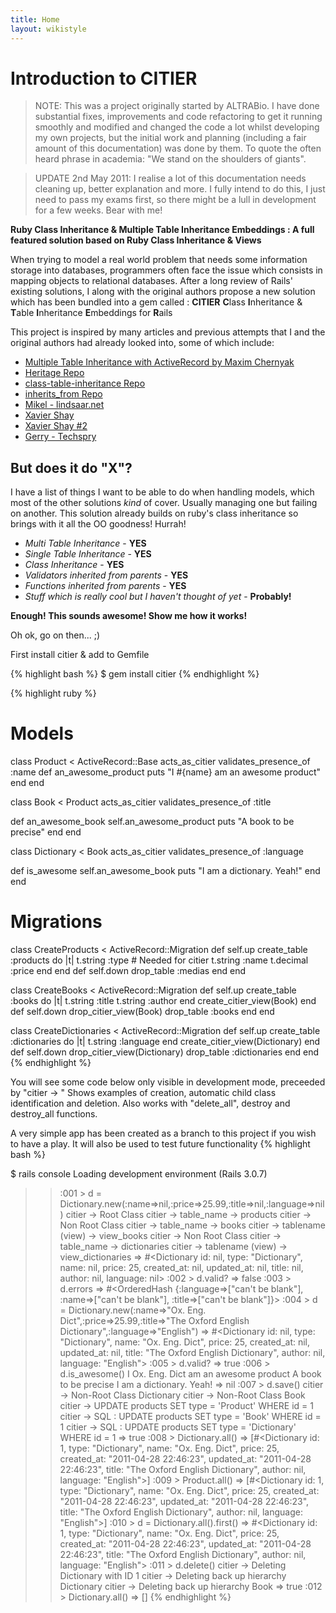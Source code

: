 ```yaml
---
title: Home
layout: wikistyle
---
```


Introduction to CITIER
======================


> NOTE: This was a project originally started by ALTRABio. I have done substantial fixes, improvements and code refactoring to get it running smoothly and modified and changed the code a lot whilst developing my own projects, but the initial work and planning (including a fair amount of this documentation) was done by them.
> To quote the often heard phrase in academia: "We stand on the shoulders of giants".

> UPDATE 2nd May 2011: I realise a lot of this documentation needs cleaning up, better explanation and more. I fully intend to do this, I just need to pass my exams first, so there might be a lull in development for a few weeks. Bear with me!

**Ruby Class Inheritance & Multiple Table Inheritance Embeddings : A full featured solution based on Ruby Class Inheritance & Views**

When trying to model a real world problem that needs some information storage into databases, programmers often face the issue which consists in mapping objects to relational databases. After a long review of Rails' existing solutions, I along with the original authors propose a new solution which has been bundled into a gem called : **CITIER** **C**lass **I**nheritance & **T**able **I**nheritance **E**mbeddings for **R**ails

This project is inspired by many articles and previous attempts that I and the original authors had already looked into, some of which include:

- [Multiple Table Inheritance with ActiveRecord by Maxim Chernyak](http://mediumexposure.com/multiple-table-inheritance-active-record/)
- [Heritage Repo](https://github.com/BenjaminMedia/Heritage)
- [class-table-inheritance Repo](https://github.com/brunofrank/class-table-inheritance)
- [inherits_from Repo](https://github.com/rwl4/inherits_from)
- [Mikel - lindsaar.net](http://lindsaar.net/2008/3/12/multi-table-inheritance-in-rails-when-two-tables-are-one)
- [Xavier Shay](http://rhnh.net/2010/08/15/class-table-inheritance-and-eager-loading)
- [Xavier Shay #2](http://rhnh.net/2010/07/02/3-reasons-why-you-should-not-use-single-table-inheritance)
- [Gerry - Techspry](http://techspry.com/ruby_and_rails/multiple-table-inheritance-in-rails-3/)

But does it do "X"?
-------------------
I have a list of things I want to be able to do when handling models, which most of the other solutions *kind* of cover. Usually managing one but failing on another.
This solution already builds on ruby's class inheritance so brings with it all the OO goodness! Hurrah!

- *Multi Table Inheritance* - **YES**
- *Single Table Inheritance* - **YES**
- *Class Inheritance* - **YES**
- *Validators inherited from parents* - **YES**
- *Functions inherited from parents* - **YES**
- *Stuff which is really cool but I haven't thought of yet* - **Probably!**

**Enough! This sounds awesome! Show me how it works!**

Oh ok, go on then... ;)

First install citier & add to Gemfile

{% highlight bash %}
$ gem install citier
{% endhighlight %}

{% highlight ruby %}

# Models
class Product < ActiveRecord::Base
  acts_as_citier
  validates_presence_of :name
  def an_awesome_product
    puts "I #{name} am an awesome product"
  end
end

class Book < Product
  acts_as_citier
  validates_presence_of :title
  
  def an_awesome_book
    self.an_awesome_product
    puts "A book to be precise"
  end
end

class Dictionary < Book
  acts_as_citier
  validates_presence_of :language
  
  def is_awesome
    self.an_awesome_book
    puts "I am a dictionary. Yeah!"
  end
end

# Migrations
class CreateProducts < ActiveRecord::Migration
  def self.up
    create_table :products do |t|
      t.string :type # Needed for citier
      t.string :name
      t.decimal :price
    end
  end
  def self.down
    drop_table :medias
  end
end

class CreateBooks < ActiveRecord::Migration
  def self.up
    create_table :books do |t|
      t.string :title
      t.string :author
    end
    create_citier_view(Book)
  end
  def self.down
    drop_citier_view(Book)
    drop_table :books
  end
end

class CreateDictionaries < ActiveRecord::Migration
  def self.up
    create_table :dictionaries do |t|
      t.string :language
    end
    create_citier_view(Dictionary)
  end
  def self.down
    drop_citier_view(Dictionary)
    drop_table :dictionaries
  end
end
{% endhighlight %}


You will see some code below only visible in development mode, preceeded by "citier -> "
Shows examples of creation, automatic child class identification and deletion. Also works with "delete_all", destroy and destroy\_all functions.

A very simple app has been created as a branch to this project if you wish to have a play. It will also be used to test future functionality
{% highlight bash %}

$ rails console
Loading development environment (Rails 3.0.7)
>> :001 > d = Dictionary.new(:name=>nil,:price=>25.99,:title=>nil,:language=>nil)
citier -> Root Class
citier -> table_name -> products
citier -> Non Root Class
citier -> table_name -> books
citier -> tablename (view) -> view_books
citier -> Non Root Class
citier -> table_name -> dictionaries
citier -> tablename (view) -> view_dictionaries
 => #<Dictionary id: nil, type: "Dictionary", name: nil, price: 25, created_at: nil, updated_at: nil, title: nil, author: nil, language: nil> 
>> :002 > d.valid?
 => false 
>> :003 > d.errors
 => #<OrderedHash {:language=>["can't be blank"], :name=>["can't be blank"], :title=>["can't be blank"]}> 
>> :004 > d = Dictionary.new(:name=>"Ox. Eng. Dict",:price=>25.99,:title=>"The Oxford English Dictionary",:language=>"English")
 => #<Dictionary id: nil, type: "Dictionary", name: "Ox. Eng. Dict", price: 25, created_at: nil, updated_at: nil, title: "The Oxford English Dictionary", author: nil, language: "English"> 
>> :005 > d.valid?
 => true
>> :006 > d.is_awesome()
I Ox. Eng. Dict am an awesome product
A book to be precise
I am a dictionary. Yeah!
=> nil
>> :007 > d.save()
citier -> Non-Root Class Dictionary
citier -> Non-Root Class Book
citier -> UPDATE products SET type = 'Product' WHERE id = 1
citier -> SQL : UPDATE products SET type = 'Book' WHERE id = 1
citier -> SQL : UPDATE products SET type = 'Dictionary' WHERE id = 1
 => true 
>> :008 > Dictionary.all()
 => [#<Dictionary id: 1, type: "Dictionary", name: "Ox. Eng. Dict", price: 25, created_at: "2011-04-28 22:46:23", updated_at: "2011-04-28 22:46:23", title: "The Oxford English Dictionary", author: nil, language: "English">] 
>> :009 > Product.all()
 => [#<Dictionary id: 1, type: "Dictionary", name: "Ox. Eng. Dict", price: 25, created_at: "2011-04-28 22:46:23", updated_at: "2011-04-28 22:46:23", title: "The Oxford English Dictionary", author: nil, language: "English">] 
>> :010 > d = Dictionary.all().first()
 => #<Dictionary id: 1, type: "Dictionary", name: "Ox. Eng. Dict", price: 25, created_at: "2011-04-28 22:46:23", updated_at: "2011-04-28 22:46:23", title: "The Oxford English Dictionary", author: nil, language: "English"> 
>> :011 > d.delete()
citier -> Deleting Dictionary with ID 1
citier -> Deleting back up hierarchy Dictionary
citier -> Deleting back up hierarchy Book
 => true 
>> :012 > Dictionary.all()
 => []
{% endhighlight %}